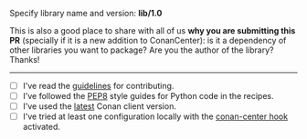 Specify library name and version:  **lib/1.0**

This is also a good place to share with all of us **why you are submitting this PR** (specially if it is a new addition to ConanCenter): is it a dependency of other libraries you want to package? Are you the author of the library? Thanks!

---

- [ ] I've read the [guidelines](https://github.com/conan-io/conan-center-index/blob/master/CONTRIBUTING.md) for contributing.
- [ ] I've followed the [PEP8](https://www.python.org/dev/peps/pep-0008/) style guides for Python code in the recipes.
- [ ] I've used the [latest](https://github.com/conan-io/conan/releases/latest) Conan client version.
- [ ] I've tried at least one configuration locally with the [conan-center hook](https://github.com/conan-io/hooks.git) activated.

